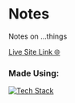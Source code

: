 # Notes
Notes on ...things

[Live Site Link 🌐](https://notes.gesty.dev/)

### Made Using:
[![Tech Stack](https://skillicons.dev/icons?i=astro,scss,md)](https://skillicons.dev)
